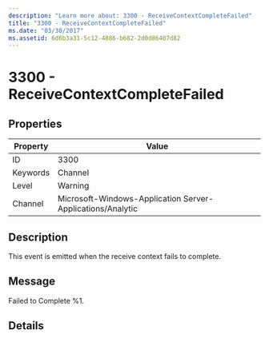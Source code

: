 ```yaml
---
description: "Learn more about: 3300 - ReceiveContextCompleteFailed"
title: "3300 - ReceiveContextCompleteFailed"
ms.date: "03/30/2017"
ms.assetid: 6d6b3a31-5c12-4886-b682-2d0d86407d82
---
```

# 3300 - ReceiveContextCompleteFailed

## Properties

| Property | Value |
| - | - |
|ID|3300|  
|Keywords|Channel|  
|Level|Warning|  
|Channel|Microsoft-Windows-Application Server-Applications/Analytic|  
  
## Description  

 This event is emitted when the receive context fails to complete.  
  
## Message  

 Failed to Complete %1.  
  
## Details
